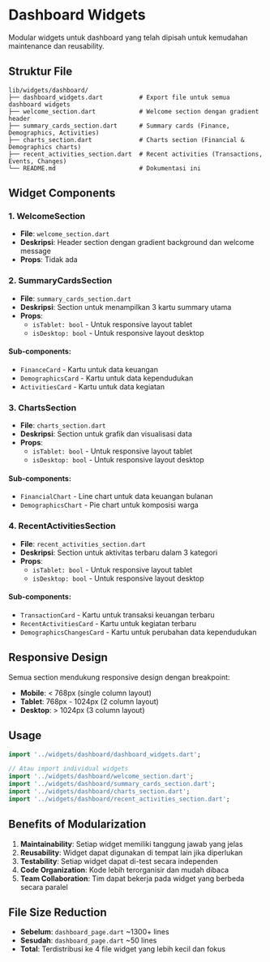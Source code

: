 # Dashboard Widgets

Modular widgets untuk dashboard yang telah dipisah untuk kemudahan maintenance dan reusability.

## Struktur File

```
lib/widgets/dashboard/
├── dashboard_widgets.dart          # Export file untuk semua dashboard widgets
├── welcome_section.dart            # Welcome section dengan gradient header
├── summary_cards_section.dart      # Summary cards (Finance, Demographics, Activities)
├── charts_section.dart             # Charts section (Financial & Demographics charts)
├── recent_activities_section.dart  # Recent activities (Transactions, Events, Changes)
└── README.md                       # Dokumentasi ini
```

## Widget Components

### 1. WelcomeSection
- **File**: `welcome_section.dart`
- **Deskripsi**: Header section dengan gradient background dan welcome message
- **Props**: Tidak ada

### 2. SummaryCardsSection
- **File**: `summary_cards_section.dart`
- **Deskripsi**: Section untuk menampilkan 3 kartu summary utama
- **Props**:
  - `isTablet: bool` - Untuk responsive layout tablet
  - `isDesktop: bool` - Untuk responsive layout desktop

#### Sub-components:
- `FinanceCard` - Kartu untuk data keuangan
- `DemographicsCard` - Kartu untuk data kependudukan
- `ActivitiesCard` - Kartu untuk data kegiatan

### 3. ChartsSection
- **File**: `charts_section.dart`
- **Deskripsi**: Section untuk grafik dan visualisasi data
- **Props**:
  - `isTablet: bool` - Untuk responsive layout tablet
  - `isDesktop: bool` - Untuk responsive layout desktop

#### Sub-components:
- `FinancialChart` - Line chart untuk data keuangan bulanan
- `DemographicsChart` - Pie chart untuk komposisi warga

### 4. RecentActivitiesSection
- **File**: `recent_activities_section.dart`
- **Deskripsi**: Section untuk aktivitas terbaru dalam 3 kategori
- **Props**:
  - `isTablet: bool` - Untuk responsive layout tablet
  - `isDesktop: bool` - Untuk responsive layout desktop

#### Sub-components:
- `TransactionCard` - Kartu untuk transaksi keuangan terbaru
- `RecentActivitiesCard` - Kartu untuk kegiatan terbaru
- `DemographicsChangesCard` - Kartu untuk perubahan data kependudukan

## Responsive Design

Semua section mendukung responsive design dengan breakpoint:
- **Mobile**: < 768px (single column layout)
- **Tablet**: 768px - 1024px (2 column layout)
- **Desktop**: > 1024px (3 column layout)

## Usage

```dart
import '../widgets/dashboard/dashboard_widgets.dart';

// Atau import individual widgets
import '../widgets/dashboard/welcome_section.dart';
import '../widgets/dashboard/summary_cards_section.dart';
import '../widgets/dashboard/charts_section.dart';
import '../widgets/dashboard/recent_activities_section.dart';
```

## Benefits of Modularization

1. **Maintainability**: Setiap widget memiliki tanggung jawab yang jelas
2. **Reusability**: Widget dapat digunakan di tempat lain jika diperlukan
3. **Testability**: Setiap widget dapat di-test secara independen
4. **Code Organization**: Kode lebih terorganisir dan mudah dibaca
5. **Team Collaboration**: Tim dapat bekerja pada widget yang berbeda secara paralel

## File Size Reduction

- **Sebelum**: `dashboard_page.dart` ~1300+ lines
- **Sesudah**: `dashboard_page.dart` ~50 lines
- **Total**: Terdistribusi ke 4 file widget yang lebih kecil dan fokus
